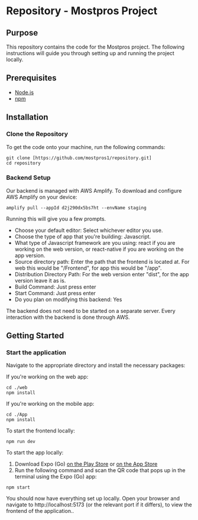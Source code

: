 # Repository - Mostpros Project

## Purpose

This repository contains the code for the Mostpros project. The following instructions will guide you through setting up and running the project locally.

## Prerequisites

- [Node.js](https://nodejs.org/)
- [npm](https://www.npmjs.com/)

## Installation

### Clone the Repository

To get the code onto your machine, run the following commands:

```
git clone [https://github.com/mostpros1/repository.git]
cd repository
```

### Backend Setup

Our backend is managed with AWS Amplify. To download and configure AWS Amplify on your device:

```
amplify pull --appId d2j290dx5bs7ht --envName staging
```

Running this will give you a few prompts.
- Choose your default editor: Select whichever editor you use.
- Choose the type of app that you're building: Javascript.
- What type of Javascript framework are you using: react if you are working on the web version, or react-native if you are working on the app version.
- Source directory path: Enter the path that the frontend is located at. For web this would be "/Frontend", for app this would be "/app".
- Distribution Directory Path: For the web version enter "dist", for the app version leave it as is.
- Build Command: Just press enter
- Start Command: Just press enter
- Do you plan on modifying this backend: Yes

The backend does not need to be started on a separate server. Every interaction with the backend is done through AWS.

## Getting Started

### Start the application

Navigate to the appropriate directory and install the necessary packages:

If you're working on the web app:
```
cd ./web
npm install
```

If you're working on the mobile app:
```
cd ./App
npm install
```

To start the frontend locally:

```
npm run dev
```

To start the app locally:

1. Download Expo (Go) [on the Play Store](https://play.google.com/store/apps/details?id=host.exp.exponent&pcampaignid=web_share) or [on the App Store](https://apps.apple.com/us/app/expo-go/id982107779)
2. Run the following command and scan the QR code that pops up in the terminal using the Expo (Go) app:
```
npm start
```

You should now have everything set up locally. Open your browser and navigate to http://localhost:5173 (or the relevant port if it differs), to view the frontend of the application..
